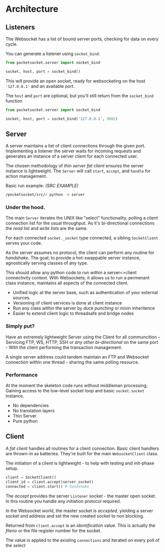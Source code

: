# Architecture

## Listeners

The Websocket has a list of bound server ports, checking for data on every cycle.

You can generate a listener using `socket_bind`:

```py
from pocketsocket.server import socket_bind

socket, host, port = socket_bind()
```
This will provide an open socket, ready for websocketing on the host `'127.0.0.1'` and an available port.

The `host` and `port` are optional, but you'll still return from the `socket_bind` function

```py
from pocketsocket.server import socket_bind

socket, host, port = socket_bind('127.0.0.1', 9002)
```

## Server

A server maintains a list of client connections through the given port. Implementing a listener the server waits for incoming requests and generates an instance of a server client for each connected user.

The chosen methodology of _thin server fat client_ ensures the server instance is lightweight. The `Server` will call `start`, `accept`, and `handle` for action management.

Basic run example: _(SRC EXAMPLE)_

```bash
/pocketsocket/src/> python -m server
```

### Under the hood.

The main `Server` iterates the UNIX like "select" functionality, polling a client connection list for the usual throughput. As it's bi-directional connections the _read list_ and _write lists_ are the same.

For each connected `socket._socket` type connected, a sibling `SocketClient` serves your code.

As the server assumes no protocol, the client can perform any routine for _handshake_. The goal; to provide a hot-swappable server instance, agnostically serving classes of any type.

This should allow any python code to run _within_ a server<>client connectivity context. With Websockets; it allows us to run a permenant class instance, maintains all aspects of the connected client.

+ Unified logic at the server base, such as authentication of your external sources.
+ Versioning of client services is done at client instance
+ Run any class within the server by _duck punching_ or mixin inheritence
+ Easier to extend client logic to threadsafe and bridge nodes


### Simply put?

Have an extremely lightweight Server using the Client for all communcition - Servicing FTP, WS, HTTP, SSH or _any other bi-directional_ on the same port - With the client performing the transaction management.

A single server address could tandem maintain an FTP and Websocket connection within one thread - sharing the same polling resource.

### Performance

At the moment the skeleton code runs without middleman processing; Gaining access to the low-level socket loop and basic `socket.socket` instance.

+ No dependencies
+ No translation layers
+ Thin Server
+ Pure python

## Client

A _fat client_ handles all routines for a client connection. Basic client handlers are thrown-in as batteries. They're built for the main `WebsocketClient` class.

The initiation of a client is lightweight - to help with testing and init-phase setup.

```py
client = SocketClient()
client_id = client.accept(server_socket)
connected = client.start() # handshake
```

The _accept_ provides the server `Listener` socket - the master open socket. In this routine you handle any initiation protocol required.

In the Websocket world, the master socket is _accepted_, yielding a server socket and address and set the new created socket to non blocking.

Returned from `client.accept` is an _identification_ value. This is actually the _fileno_ or the file register number for the socket.

The value is applied to the existing `connections` and iterated on every poll of the _select_

